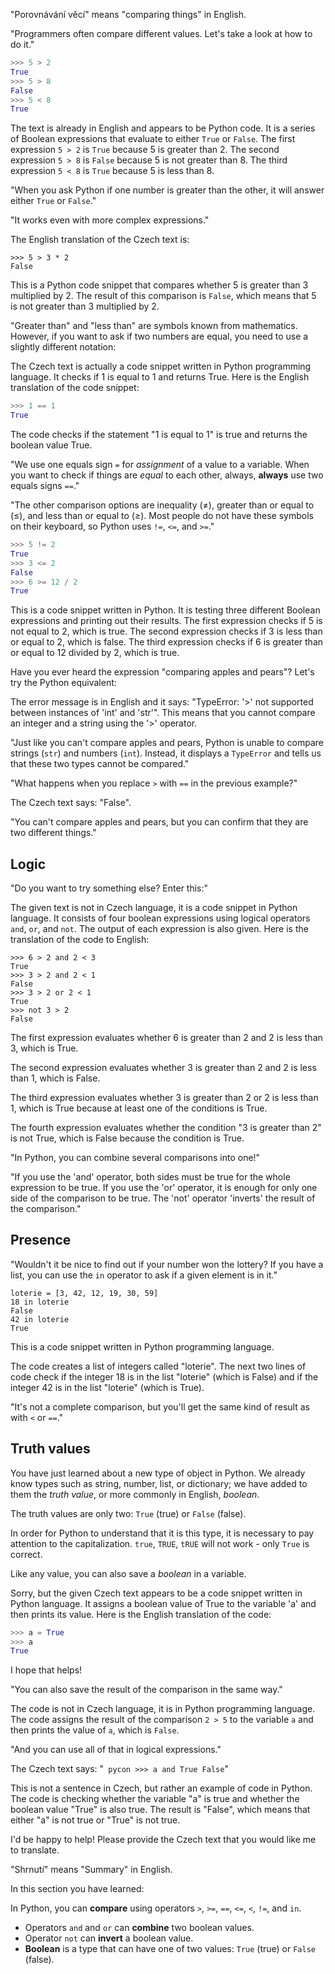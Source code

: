 "Porovnávání věcí" means "comparing things" in English.

"Programmers often compare different values. Let's take a look at how to do it."

```python
>>> 5 > 2
True
>>> 5 > 8
False
>>> 5 < 8
True
```
The text is already in English and appears to be Python code. It is a series of Boolean expressions that evaluate to either `True` or `False`. The first expression `5 > 2` is `True` because 5 is greater than 2. The second expression `5 > 8` is `False` because 5 is not greater than 8. The third expression `5 < 8` is `True` because 5 is less than 8.

"When you ask Python if one number is greater than the other, it will answer either `True` or `False`."

"It works even with more complex expressions."

The English translation of the Czech text is:

``` pycon
>>> 5 > 3 * 2
False
```

This is a Python code snippet that compares whether 5 is greater than 3 multiplied by 2. The result of this comparison is `False`, which means that 5 is not greater than 3 multiplied by 2.

"Greater than" and "less than" are symbols known from mathematics. However, if you want to ask if two numbers are equal, you need to use a slightly different notation:

The Czech text is actually a code snippet written in Python programming language. It checks if 1 is equal to 1 and returns True. Here is the English translation of the code snippet:

```python
>>> 1 == 1
True
``` 

The code checks if the statement "1 is equal to 1" is true and returns the boolean value True.

"We use one equals sign `=` for *assignment* of a value to a variable. When you want to check if things are *equal* to each other, always, **always** use two equals signs `==`."

"The other comparison options are inequality (≠), greater than or equal to (≤), and less than or equal to (≥). Most people do not have these symbols on their keyboard, so Python uses `!=`, `<=`, and `>=`."

``` python
>>> 5 != 2
True
>>> 3 <= 2
False
>>> 6 >= 12 / 2
True
```

This is a code snippet written in Python. It is testing three different Boolean expressions and printing out their results. The first expression checks if 5 is not equal to 2, which is true. The second expression checks if 3 is less than or equal to 2, which is false. The third expression checks if 6 is greater than or equal to 12 divided by 2, which is true.

Have you ever heard the expression "comparing apples and pears"? Let's try the Python equivalent:

The error message is in English and it says: "TypeError: '>' not supported between instances of 'int' and 'str'". This means that you cannot compare an integer and a string using the '>' operator.

"Just like you can't compare apples and pears, Python is unable to compare strings (`str`) and numbers (`int`). Instead, it displays a `TypeError` and tells us that these two types cannot be compared."

"What happens when you replace `>` with `==` in the previous example?"

The Czech text says: "False".

"You can't compare apples and pears, but you can confirm that they are two different things."

## Logic

"Do you want to try something else? Enter this:"

The given text is not in Czech language, it is a code snippet in Python language. It consists of four boolean expressions using logical operators `and`, `or`, and `not`. The output of each expression is also given. Here is the translation of the code to English:

```
>>> 6 > 2 and 2 < 3
True
>>> 3 > 2 and 2 < 1
False
>>> 3 > 2 or 2 < 1
True
>>> not 3 > 2
False
```

The first expression evaluates whether 6 is greater than 2 and 2 is less than 3, which is True.

The second expression evaluates whether 3 is greater than 2 and 2 is less than 1, which is False.

The third expression evaluates whether 3 is greater than 2 or 2 is less than 1, which is True because at least one of the conditions is True.

The fourth expression evaluates whether the condition "3 is greater than 2" is not True, which is False because the condition is True.

"In Python, you can combine several comparisons into one!"

"If you use the 'and' operator, both sides must be true for the whole expression to be true. If you use the 'or' operator, it is enough for only one side of the comparison to be true. The 'not' operator 'inverts' the result of the comparison."

## Presence

"Wouldn't it be nice to find out if your number won the lottery? If you have a list, you can use the `in` operator to ask if a given element is in it."

``` 
loterie = [3, 42, 12, 19, 30, 59]
18 in loterie
False
42 in loterie
True
``` 

This is a code snippet written in Python programming language. 

The code creates a list of integers called "loterie". The next two lines of code check if the integer 18 is in the list "loterie" (which is False) and if the integer 42 is in the list "loterie" (which is True).

"It's not a complete comparison, but you'll get the same kind of result as with `<` or `==`."

## Truth values

You have just learned about a new type of object in Python. We already know types such as string, number, list, or dictionary; we have added to them the *truth value*, or more commonly in English, *boolean*.

The truth values are only two: `True` (true) or `False` (false).

In order for Python to understand that it is this type, it is necessary to pay attention to the capitalization. `true`, `TRUE`, `tRUE` will not work - only `True` is correct.

Like any value, you can also save a *boolean* in a variable.

Sorry, but the given Czech text appears to be a code snippet written in Python language. It assigns a boolean value of True to the variable 'a' and then prints its value. Here is the English translation of the code:

```python
>>> a = True
>>> a
True
``` 

I hope that helps!

"You can also save the result of the comparison in the same way."

The code is not in Czech language, it is in Python programming language. The code assigns the result of the comparison `2 > 5` to the variable `a` and then prints the value of `a`, which is `False`.

"And you can use all of that in logical expressions."

The Czech text says: "``` pycon >>> a and True False```"

This is not a sentence in Czech, but rather an example of code in Python. The code is checking whether the variable "a" is true and whether the boolean value "True" is also true. The result is "False", which means that either "a" is not true or "True" is not true.

I'd be happy to help! Please provide the Czech text that you would like me to translate.

"Shrnutí" means "Summary" in English.

In this section you have learned:

In Python, you can **compare** using operators `>`, `>=`, `==`, `<=`, `<`, `!=`, and `in`.
* Operators `and` and `or` can **combine** two boolean values.
* Operator `not` can **invert** a boolean value.
* **Boolean** is a type that can have one of two values: `True` (true) or `False` (false).